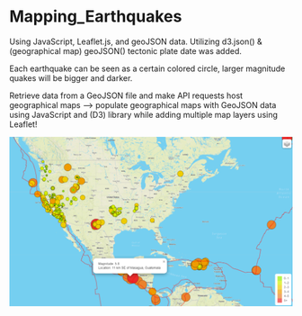 # Mapping_Earthquakes

Using JavaScript, Leaflet.js, and geoJSON data. 
Utilizing d3.json() & (geographical map) geoJSON() tectonic plate date was added.

Each earthquake can be seen as a certain colored circle, larger magnitude quakes will be bigger and darker.

Retrieve data from a GeoJSON file and make API requests host geographical maps --> populate geographical maps with GeoJSON data using JavaScript and (D3) library while adding multiple map layers using Leaflet!


![alt text](Earthquake_Challenge/Images/MappingEarthquakes.png)

